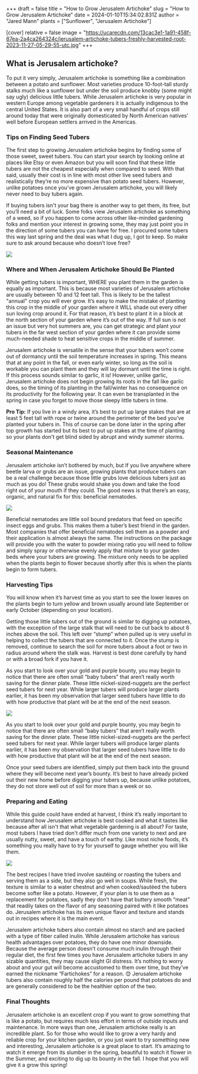 +++
draft = false
title = "How to Grow Jerusalem Artichoke"
slug = "How to Grow Jerusalem Artichoke"
date = 2024-01-10T15:34:02.831Z
author = "Jared Mann"
plants = ["Sunflower", "Jerusalem Artichoke"]

[cover]
relative = false
image = "https://ucarecdn.com/13cac3e1-1a91-458f-87ea-2a4ca264324c/jerusalem-artichoke-tubers-freshly-harvested-root-2023-11-27-05-29-55-utc.jpg"
+++
## **What is Jerusalem artichoke?**

To put it very simply, Jerusalem artichoke is something like a combination between a potato and sunflower. Most varieties produce 10-foot-tall sturdy stalks much like a sunflower but under the soil produce knobby (some might say ugly) delicious little tubers. While Jerusalem artichoke is very popular in western Europe among vegetable gardeners it is actually indigenous to the central United States. It is also part of a very small handful of crops still around today that were originally domesticated by North American natives’ well before European settlers arrived in the Americas.

### **Tips on Finding Seed Tubers**

The first step to growing Jerusalem artichoke begins by finding some of those sweet, sweet tubers. You can start your search by looking online at places like Etsy or even Amazon but you will soon find that these little tubers are not the cheapest especially when compared to seed. With that said, usually their cost is in line with most other live seed tubers and realistically they’re no more expensive than potato seed tubers. However, unlike potatoes once you’ve grown Jerusalem artichoke, you will likely never need to buy tubers again. 

If buying tubers isn't your bag there is another way to get them, its free, but you’ll need a bit of luck. Some folks view Jerusalem artichoke as something of a weed, so if you happen to come across other like-minded gardening folks and mention your interest in growing some, they may just point you in the direction of some tubers you can have for free. I procured some tubers this way last spring and the deal was what I dug up, I got to keep. So make sure to ask around because who doesn’t love free?

![](https://ucarecdn.com/9f04ae96-e792-42bd-8e47-9cf4c3e092da/jerusalem-artichoke-tubers-in-hands-sunroot-sunc-2023-11-27-05-14-07-utc.jpg)

### **Where and When Jerusalem Artichoke Should Be Planted**

While getting tubers is important, WHERE you plant them in the garden is equally as important. This is because most varieties of Jerusalem artichoke are usually between 10 and 12 feet tall. This is likely to be the tallest "annual" crop you will ever grow. It’s easy to make the mistake of planting this crop in the middle of your garden where it WILL shade out every other sun loving crop around it. For that reason, it’s best to plant it in a block at the north section of your garden where it’s out of the way. If full sun is not an issue but very hot summers are, you can get strategic and plant your tubers in the far west section of your garden where it can provide some much-needed shade to heat sensitive crops in the middle of summer. 

Jerusalem artichoke is versatile in the sense that your tubers won’t come out of dormancy until the soil temperature increases in spring. This means that at any point in the fall, or even early winter, so long as the soil is workable you can plant them and they will lay dormant until the time is right. If this process sounds similar to garlic, it is! However, unlike garlic, Jerusalem artichoke does not begin growing its roots in the fall like garlic does, so the timing of its planting in the fall/winter has no consequence on its productivity for the following year. It can even be transplanted in the spring in case you forget to move those sleepy little tubers in time.

**Pro Tip:** If you live in a windy area, it’s best to put up large stakes that are at least 5 feet tall with rope or twine around the perimeter of the bed you’ve planted your tubers in. This of course can be done later in the spring after top growth has started but its best to put up stakes at the time of planting so your plants don't get blind sided by abrupt and windy summer storms.

### **Seasonal Maintenance**

Jerusalem artichoke isn’t bothered by much, but If you live anywhere where beetle larva or grubs are an issue, growing plants that produce tubers can be a real challenge because those little grubs love delicious tubers just as much as you do! These grubs would shake you down and take the food right out of your mouth if they could. The good news is that there’s an easy, organic, and natural fix for this: beneficial nematodes. 

![](https://ucarecdn.com/c1f01678-beae-4d23-b384-673542887c1c/the-grub-larva-eats-potatoes-selective-focus-2023-11-27-05-05-34-utc.jpg)

Beneficial nematodes are little soil bound predators that feed on specific insect eggs and grubs. This makes them a tuber’s best friend in the garden. Most companies that offer beneficial nematodes sell them as a powder and their application is almost always the same. The instructions on the package will provide you with the water to powder mixing ratio you will need to follow and simply spray or otherwise evenly apply that mixture to your garden beds where your tubers are growing. The mixture only needs to be applied when the plants begin to flower because shortly after this is when the plants begin to form tubers. 

### **Harvesting Tips**

You will know when it’s harvest time as you start to see the lower leaves on the plants begin to turn yellow and brown usually around late September or early October (depending on your location). 

Getting those little tubers out of the ground is similar to digging up potatoes, with the exception of the large stalk that will need to be cut back to about 6 inches above the soil. This left over “stump” when pulled up is very useful in helping to collect the tubers that are connected to it. Once the stump is removed, continue to search the soil for more tubers about a foot or two in radius around where the stalk was. Harvest is best done carefully by hand or with a broad fork if you have it. 

As you start to look over your gold and purple bounty, you may begin to notice that there are often small “baby tubers” that aren’t really worth saving for the dinner plate. These little nickel-sized-nuggets are the perfect seed tubers for next year. While larger tubers will produce larger plants earlier, it has been my observation that larger seed tubers have little to do with how productive that plant will be at the end of the next season. 

![](https://ucarecdn.com/d0d9d817-98af-498a-984e-3ad6603ccdbf/jerusalem-artichokes-sachet-and-kitchen-knife-on-2023-11-27-05-10-00-utc.jpg)

As you start to look over your gold and purple bounty, you may begin to notice that there are often small “baby tubers” that aren’t really worth saving for the dinner plate. These little nickel-sized-nuggets are the perfect seed tubers for next year. While larger tubers will produce larger plants earlier, it has been my observation that larger seed tubers have little to do with how productive that plant will be at the end of the next season. 

Once your seed tubers are identified, simply put them back into the ground where they will become next year’s bounty. It’s best to have already picked out their new home before digging your tubers up, because unlike potatoes, they do not store well out of soil for more than a week or so. 

### **Preparing and Eating**

While this guide could have ended at harvest, I think it’s really important to understand how Jerusalem artichoke is best cooked and what it tastes like because after all isn't that what vegetable gardening is all about? For taste, most tubers I have tried don't differ much from one variety to next and are usually nutty, sweet, and have a touch of earthy. Like most niche foods, it’s something you really have to try for yourself to gauge whether you will like them. 

![](https://ucarecdn.com/b9064dc5-fc9f-4a4d-ae77-4a4c3e7667e4/jerusalem-artichoke-vegetable-autumn-soup-2023-11-27-05-06-38-utc.jpg)

The best recipes I have tried involve sautéing or roasting the tubers and serving them as a side, but they also go well in soups. While fresh, the texture is similar to a water chestnut and when cooked/sautéed the tubers become softer like a potato. However, if your plan is to use them as a replacement for potatoes, sadly they don’t have that buttery smooth “meat” that readily takes on the flavor of any seasoning paired with it like potatoes do. Jerusalem artichoke has its own unique flavor and texture and stands out in recipes where it is the main event. 

Jerusalem artichoke tubers also contain almost no starch and are packed with a type of fiber called inulin. While Jerusalem artichoke has various health advantages over potatoes, they do have one minor downside. Because the average person doesn’t consume much inulin through their regular diet, the first few times you have Jerusalem artichoke tubers in any sizable quantities, they may cause slight GI distress. It’s nothing to worry about and your gut will become accustomed to them over time, but they’ve earned the nickname “Fartichokes” for a reason. 😊 Jerusalem artichoke tubers also contain roughly half the calories per pound that potatoes do and are generally considered to be the healthier option of the two. 

### **Final Thoughts**

Jerusalem artichoke is an excellent crop if you want to grow something that is like a potato, but requires much less effort in terms of outside inputs and maintenance. In more ways than one, Jerusalem artichoke really is an incredible plant. So for those who would like to grow a very hardy and reliable crop for your kitchen garden, or you just want to try something new and interesting, Jerusalem artichoke is a great place to start. It’s amazing to watch it emerge from its slumber in the spring, beautiful to watch it flower in the Summer, and exciting to dig up its bounty in the fall. I hope that you will give it a grow this spring!